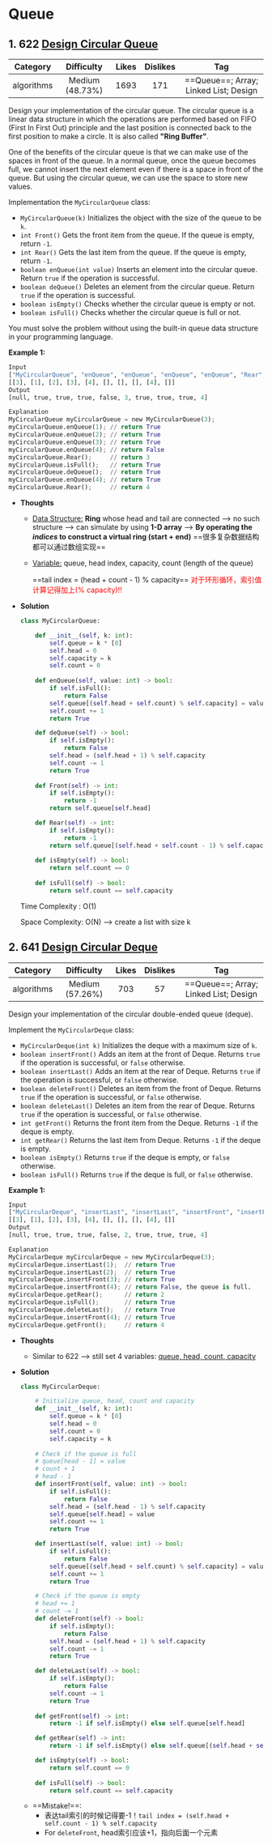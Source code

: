 # Queue

## 1. 622 [Design Circular Queue](https://leetcode.com/problems/design-circular-queue/description/)

|  Category  |   Difficulty    | Likes | Dislikes |                  Tag                  |
| :--------: | :-------------: | :---: | :------: | :-----------------------------------: |
| algorithms | Medium (48.73%) | 1693  |   171    | ==Queue==; Array; Linked List; Design |

Design your implementation of the circular queue. The circular queue is a linear data structure in which the operations are performed based on FIFO (First In First Out) principle and the last position is connected back to the first position to make a circle. It is also called **"Ring Buffer"**.

One of the benefits of the circular queue is that we can make use of the spaces in front of the queue. In a normal queue, once the queue becomes full, we cannot insert the next element even if there is a space in front of the queue. But using the circular queue, we can use the space to store new values.

Implementation the `MyCircularQueue` class:

- `MyCircularQueue(k)` Initializes the object with the size of the queue to be `k`.
- `int Front()` Gets the front item from the queue. If the queue is empty, return `-1`.
- `int Rear()` Gets the last item from the queue. If the queue is empty, return `-1`.
- `boolean enQueue(int value)` Inserts an element into the circular queue. Return `true` if the operation is successful.
- `boolean deQueue()` Deletes an element from the circular queue. Return `true` if the operation is successful.
- `boolean isEmpty()` Checks whether the circular queue is empty or not.
- `boolean isFull()` Checks whether the circular queue is full or not.

You must solve the problem without using the built-in queue data structure in your programming language. 

**Example 1:**

```Python
Input
["MyCircularQueue", "enQueue", "enQueue", "enQueue", "enQueue", "Rear", "isFull", "deQueue", "enQueue", "Rear"]
[[3], [1], [2], [3], [4], [], [], [], [4], []]
Output
[null, true, true, true, false, 3, true, true, true, 4]

Explanation
MyCircularQueue myCircularQueue = new MyCircularQueue(3);
myCircularQueue.enQueue(1); // return True
myCircularQueue.enQueue(2); // return True
myCircularQueue.enQueue(3); // return True
myCircularQueue.enQueue(4); // return False
myCircularQueue.Rear();     // return 3
myCircularQueue.isFull();   // return True
myCircularQueue.deQueue();  // return True
myCircularQueue.enQueue(4); // return True
myCircularQueue.Rear();     // return 4
```

- **Thoughts**

  - <u>Data Structure:</u> **Ring** whose head and tail are connected --> no such structure --> can simulate by using **1-D array** --> **By operating the *indices* to construct a virtual ring (start + end)** ==很多复杂数据结构都可以通过数组实现==

  - <u>Variable:</u> queue, head index, capacity, count (length of the queue)

    ==tail index = (head + count - 1) % capacity== <font color = red>对于环形循环，索引值计算记得加上(% capacity)!!</font>

- **Solution**

  ```python
  class MyCircularQueue:
  
      def __init__(self, k: int):
          self.queue = k * [0]
          self.head = 0
          self.capacity = k
          self.count = 0
          
      def enQueue(self, value: int) -> bool:
          if self.isFull():
              return False
          self.queue[(self.head + self.count) % self.capacity] = value
          self.count += 1
          return True
  
      def deQueue(self) -> bool:
          if self.isEmpty():
              return False
          self.head = (self.head + 1) % self.capacity
          self.count -= 1
          return True        
                 
      def Front(self) -> int:
          if self.isEmpty():
              return -1
          return self.queue[self.head]
  
      def Rear(self) -> int:
          if self.isEmpty():
              return -1
          return self.queue[(self.head + self.count - 1) % self.capacity]
          
      def isEmpty(self) -> bool:
          return self.count == 0
          
      def isFull(self) -> bool:
          return self.count == self.capacity
  ```

  Time Complexity : O(1)

  Space Complexity: O(N) --> create a list with size k

## 2. 641 [Design Circular Deque](https://leetcode.com/problems/design-circular-deque/description/)

|  Category  |   Difficulty    | Likes | Dislikes |                  Tag                  |
| :--------: | :-------------: | :---: | :------: | :-----------------------------------: |
| algorithms | Medium (57.26%) |  703  |    57    | ==Queue==; Array; Linked List; Design |

Design your implementation of the circular double-ended queue (deque).

Implement the `MyCircularDeque` class:

- `MyCircularDeque(int k)` Initializes the deque with a maximum size of `k`.
- `boolean insertFront()` Adds an item at the front of Deque. Returns `true` if the operation is successful, or `false` otherwise.
- `boolean insertLast()` Adds an item at the rear of Deque. Returns `true` if the operation is successful, or `false` otherwise.
- `boolean deleteFront()` Deletes an item from the front of Deque. Returns `true` if the operation is successful, or `false` otherwise.
- `boolean deleteLast()` Deletes an item from the rear of Deque. Returns `true` if the operation is successful, or `false` otherwise.
- `int getFront()` Returns the front item from the Deque. Returns `-1` if the deque is empty.
- `int getRear()` Returns the last item from Deque. Returns `-1` if the deque is empty.
- `boolean isEmpty()` Returns `true` if the deque is empty, or `false` otherwise.
- `boolean isFull()` Returns `true` if the deque is full, or `false` otherwise.

**Example 1:**

```Python
Input
["MyCircularDeque", "insertLast", "insertLast", "insertFront", "insertFront", "getRear", "isFull", "deleteLast", "insertFront", "getFront"]
[[3], [1], [2], [3], [4], [], [], [], [4], []]
Output
[null, true, true, true, false, 2, true, true, true, 4]

Explanation
MyCircularDeque myCircularDeque = new MyCircularDeque(3);
myCircularDeque.insertLast(1);  // return True
myCircularDeque.insertLast(2);  // return True
myCircularDeque.insertFront(3); // return True
myCircularDeque.insertFront(4); // return False, the queue is full.
myCircularDeque.getRear();      // return 2
myCircularDeque.isFull();       // return True
myCircularDeque.deleteLast();   // return True
myCircularDeque.insertFront(4); // return True
myCircularDeque.getFront();     // return 4
```

- **Thoughts**
  - Similar to 622 --> still set 4 variables: <u>queue, head, count, capacity</u>

- **Solution**

  ```python
  class MyCircularDeque: 
  
      # Initialize queue, head, count and capacity
      def __init__(self, k: int):
          self.queue = k * [0]
          self.head = 0
          self.count = 0
          self.capacity = k
          
      # Check if the queue is full
      # queue[head - 1] = value
      # count + 1
      # head - 1
      def insertFront(self, value: int) -> bool:
          if self.isFull():
              return False
          self.head = (self.head - 1) % self.capacity
          self.queue[self.head] = value
          self.count += 1
          return True
  
      def insertLast(self, value: int) -> bool:
          if self.isFull():
              return False
          self.queue[(self.head + self.count) % self.capacity] = value
          self.count += 1   
          return True
  
      # Check if the queue is empty
      # head += 1
      # count -= 1
      def deleteFront(self) -> bool:
          if self.isEmpty():
              return False
          self.head = (self.head + 1) % self.capacity
          self.count -= 1
          return True
  
      def deleteLast(self) -> bool:
          if self.isEmpty():
              return False
          self.count -= 1
          return True
          
      def getFront(self) -> int:
          return -1 if self.isEmpty() else self.queue[self.head]
  
      def getRear(self) -> int:
          return -1 if self.isEmpty() else self.queue[(self.head + self.count - 1) % self.capacity]
  
      def isEmpty(self) -> bool:
          return self.count == 0
          
      def isFull(self) -> bool:
          return self.count == self.capacity
  ```

  - ==Mistake!==:
    - 表达tail索引的时候记得要-1！`tail index = (self.head + self.count - 1) % self.capacity`
    - For `deleteFront`, head索引应该+1，指向后面一个元素